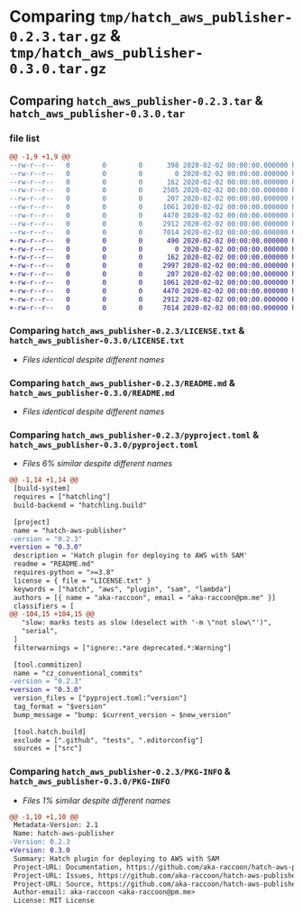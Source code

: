 # Comparing `tmp/hatch_aws_publisher-0.2.3.tar.gz` & `tmp/hatch_aws_publisher-0.3.0.tar.gz`

## Comparing `hatch_aws_publisher-0.2.3.tar` & `hatch_aws_publisher-0.3.0.tar`

### file list

```diff
@@ -1,9 +1,9 @@
--rw-r--r--   0        0        0      398 2020-02-02 00:00:00.000000 hatch_aws_publisher-0.2.3/CHANGELOG.md
--rw-r--r--   0        0        0        0 2020-02-02 00:00:00.000000 hatch_aws_publisher-0.2.3/hatch_aws_publisher/__init__.py
--rw-r--r--   0        0        0      162 2020-02-02 00:00:00.000000 hatch_aws_publisher-0.2.3/hatch_aws_publisher/hooks.py
--rw-r--r--   0        0        0     2505 2020-02-02 00:00:00.000000 hatch_aws_publisher-0.2.3/hatch_aws_publisher/publisher.py
--rw-r--r--   0        0        0      207 2020-02-02 00:00:00.000000 hatch_aws_publisher-0.2.3/.gitignore
--rw-r--r--   0        0        0     1061 2020-02-02 00:00:00.000000 hatch_aws_publisher-0.2.3/LICENSE.txt
--rw-r--r--   0        0        0     4470 2020-02-02 00:00:00.000000 hatch_aws_publisher-0.2.3/README.md
--rw-r--r--   0        0        0     2912 2020-02-02 00:00:00.000000 hatch_aws_publisher-0.2.3/pyproject.toml
--rw-r--r--   0        0        0     7014 2020-02-02 00:00:00.000000 hatch_aws_publisher-0.2.3/PKG-INFO
+-rw-r--r--   0        0        0      490 2020-02-02 00:00:00.000000 hatch_aws_publisher-0.3.0/CHANGELOG.md
+-rw-r--r--   0        0        0        0 2020-02-02 00:00:00.000000 hatch_aws_publisher-0.3.0/hatch_aws_publisher/__init__.py
+-rw-r--r--   0        0        0      162 2020-02-02 00:00:00.000000 hatch_aws_publisher-0.3.0/hatch_aws_publisher/hooks.py
+-rw-r--r--   0        0        0     2997 2020-02-02 00:00:00.000000 hatch_aws_publisher-0.3.0/hatch_aws_publisher/publisher.py
+-rw-r--r--   0        0        0      207 2020-02-02 00:00:00.000000 hatch_aws_publisher-0.3.0/.gitignore
+-rw-r--r--   0        0        0     1061 2020-02-02 00:00:00.000000 hatch_aws_publisher-0.3.0/LICENSE.txt
+-rw-r--r--   0        0        0     4470 2020-02-02 00:00:00.000000 hatch_aws_publisher-0.3.0/README.md
+-rw-r--r--   0        0        0     2912 2020-02-02 00:00:00.000000 hatch_aws_publisher-0.3.0/pyproject.toml
+-rw-r--r--   0        0        0     7014 2020-02-02 00:00:00.000000 hatch_aws_publisher-0.3.0/PKG-INFO
```

### Comparing `hatch_aws_publisher-0.2.3/LICENSE.txt` & `hatch_aws_publisher-0.3.0/LICENSE.txt`

 * *Files identical despite different names*

### Comparing `hatch_aws_publisher-0.2.3/README.md` & `hatch_aws_publisher-0.3.0/README.md`

 * *Files identical despite different names*

### Comparing `hatch_aws_publisher-0.2.3/pyproject.toml` & `hatch_aws_publisher-0.3.0/pyproject.toml`

 * *Files 6% similar despite different names*

```diff
@@ -1,14 +1,14 @@
 [build-system]
 requires = ["hatchling"]
 build-backend = "hatchling.build"
 
 [project]
 name = "hatch-aws-publisher"
-version = "0.2.3"
+version = "0.3.0"
 description = 'Hatch plugin for deploying to AWS with SAM'
 readme = "README.md"
 requires-python = ">=3.8"
 license = { file = "LICENSE.txt" }
 keywords = ["hatch", "aws", "plugin", "sam", "lambda"]
 authors = [{ name = "aka-raccoon", email = "aka-raccoon@pm.me" }]
 classifiers = [
@@ -104,15 +104,15 @@
   "slow: marks tests as slow (deselect with '-m \"not slow\"')",
   "serial",
 ]
 filterwarnings = ["ignore:.*are deprecated.*:Warning"]
 
 [tool.commitizen]
 name = "cz_conventional_commits"
-version = "0.2.3"
+version = "0.3.0"
 version_files = ["pyproject.toml:^version"]
 tag_format = "$version"
 bump_message = "bump: $current_version → $new_version"
 
 [tool.hatch.build]
 exclude = [".github", "tests", ".editorconfig"]
 sources = ["src"]
```

### Comparing `hatch_aws_publisher-0.2.3/PKG-INFO` & `hatch_aws_publisher-0.3.0/PKG-INFO`

 * *Files 1% similar despite different names*

```diff
@@ -1,10 +1,10 @@
 Metadata-Version: 2.1
 Name: hatch-aws-publisher
-Version: 0.2.3
+Version: 0.3.0
 Summary: Hatch plugin for deploying to AWS with SAM
 Project-URL: Documentation, https://github.com/aka-raccoon/hatch-aws-publishery#readme
 Project-URL: Issues, https://github.com/aka-raccoon/hatch-aws-publisher/issues
 Project-URL: Source, https://github.com/aka-raccoon/hatch-aws-publisher
 Author-email: aka-raccoon <aka-raccoon@pm.me>
 License: MIT License
```

